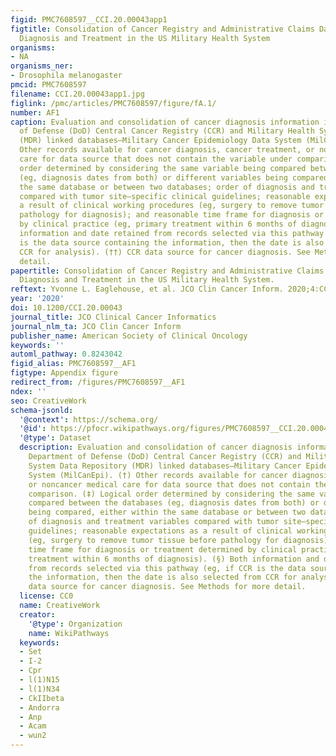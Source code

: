 ```yaml
---
figid: PMC7608597__CCI.20.00043app1
figtitle: Consolidation of Cancer Registry and Administrative Claims Data on Cancer
  Diagnosis and Treatment in the US Military Health System
organisms:
- NA
organisms_ner:
- Drosophila melanogaster
pmcid: PMC7608597
filename: CCI.20.00043app1.jpg
figlink: /pmc/articles/PMC7608597/figure/fA.1/
number: AF1
caption: Evaluation and consolidation of cancer diagnosis information in the Department
  of Defense (DoD) Central Cancer Registry (CCR) and Military Health System Data Repository
  (MDR) linked databases—Military Cancer Epidemiology Data System (MilCanEpi). (†)
  Other records available for cancer diagnosis, cancer treatment, or noncancer medical
  care for data source that does not contain the variable under comparison. (‡) Logical
  order determined by considering the same variable being compared between the databases
  (eg, diagnosis dates from both) or different variables being compared, either within
  the same database or between two databases; order of diagnosis and treatment variables
  compared with tumor site–specific clinical guidelines; reasonable expectations as
  a result of clinical working procedures (eg, surgery to remove tumor tissue before
  pathology for diagnosis); and reasonable time frame for diagnosis or treatment determined
  by clinical practice (eg, primary treatment within 6 months of diagnosis). (§) Both
  information and date retained from records selected via this pathway (eg, if CCR
  is the data source containing the information, then the date is also selected from
  CCR for analysis). (††) CCR data source for cancer diagnosis. See Methods for more
  detail.
papertitle: Consolidation of Cancer Registry and Administrative Claims Data on Cancer
  Diagnosis and Treatment in the US Military Health System.
reftext: Yvonne L. Eaglehouse, et al. JCO Clin Cancer Inform. 2020;4:CCI.20.00043.
year: '2020'
doi: 10.1200/CCI.20.00043
journal_title: JCO Clinical Cancer Informatics
journal_nlm_ta: JCO Clin Cancer Inform
publisher_name: American Society of Clinical Oncology
keywords: ''
automl_pathway: 0.8243042
figid_alias: PMC7608597__AF1
figtype: Appendix figure
redirect_from: /figures/PMC7608597__AF1
ndex: ''
seo: CreativeWork
schema-jsonld:
  '@context': https://schema.org/
  '@id': https://pfocr.wikipathways.org/figures/PMC7608597__CCI.20.00043app1.html
  '@type': Dataset
  description: Evaluation and consolidation of cancer diagnosis information in the
    Department of Defense (DoD) Central Cancer Registry (CCR) and Military Health
    System Data Repository (MDR) linked databases—Military Cancer Epidemiology Data
    System (MilCanEpi). (†) Other records available for cancer diagnosis, cancer treatment,
    or noncancer medical care for data source that does not contain the variable under
    comparison. (‡) Logical order determined by considering the same variable being
    compared between the databases (eg, diagnosis dates from both) or different variables
    being compared, either within the same database or between two databases; order
    of diagnosis and treatment variables compared with tumor site–specific clinical
    guidelines; reasonable expectations as a result of clinical working procedures
    (eg, surgery to remove tumor tissue before pathology for diagnosis); and reasonable
    time frame for diagnosis or treatment determined by clinical practice (eg, primary
    treatment within 6 months of diagnosis). (§) Both information and date retained
    from records selected via this pathway (eg, if CCR is the data source containing
    the information, then the date is also selected from CCR for analysis). (††) CCR
    data source for cancer diagnosis. See Methods for more detail.
  license: CC0
  name: CreativeWork
  creator:
    '@type': Organization
    name: WikiPathways
  keywords:
  - Set
  - I-2
  - Cpr
  - l(1)N15
  - l(1)N34
  - CkIIbeta
  - Andorra
  - Anp
  - Acam
  - wun2
---
```

